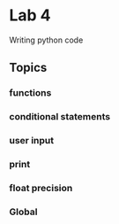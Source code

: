 # Lab 4
Writing python code
## Topics
### functions
### conditional statements 
### user input
### print
### float precision
### Global
